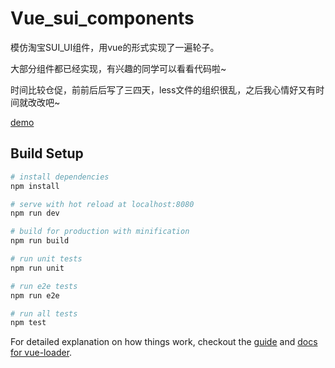 # Vue_sui_components

模仿淘宝SUI_UI组件，用vue的形式实现了一遍轮子。

大部分组件都已经实现，有兴趣的同学可以看看代码啦~

时间比较仓促，前前后后写了三四天，less文件的组织很乱，之后我心情好又有时间就改改吧~

[demo](http://abusive-trade.surge.sh/#!/)


## Build Setup

``` bash
# install dependencies
npm install

# serve with hot reload at localhost:8080
npm run dev

# build for production with minification
npm run build

# run unit tests
npm run unit

# run e2e tests
npm run e2e

# run all tests
npm test
```

For detailed explanation on how things work, checkout the [guide](https://github.com/vuejs-templates/webpack#vue-webpack-boilerplate) and [docs for vue-loader](http://vuejs.github.io/vue-loader).

